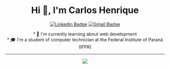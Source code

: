 <div align="center">
 <h1>Hi 👋, I'm Carlos Henrique</h1>

 <div>

  [![Linkedin Badge](https://img.shields.io/badge/-LinkedIn-0077B5?style=flat-square&logo=Linkedin&logoColor=white&link=https://www.linkedin.com/in/carlos-henrique-de-almeida-314582277/)]()
  [![Gmail Badge](https://img.shields.io/badge/-carloshenriquealmeida52@gmail.com-0077B5?style=-square&logo=Gmail&logoColor=white&link=mailto:contato@fernandakipper.com)](mailto:carloshenriquealmeida52@gmail.com)

  ° 🌱 I'm currently learning about web development<br>
  ° 🎓 I'm a student of computer technician at the Federal Institute of Paraná (IFPR)<br>
 </div>
 <hr>

</div>

<div align="center">
  <div>
    <img src="https://skillicons.dev/icons?i=js,ts,nodejs,react,mysql,docker,postman" />
   </div>

   <br/>

</div>

